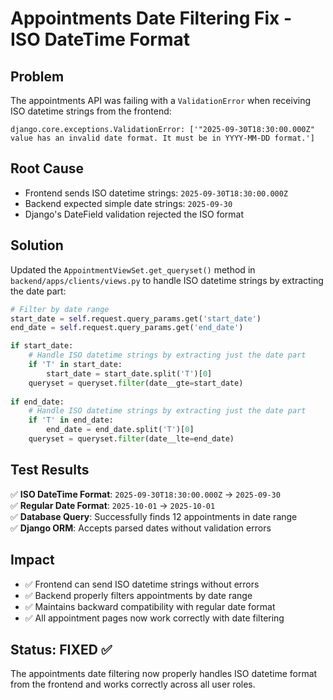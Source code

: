 # Appointments Date Filtering Fix - ISO DateTime Format

## Problem
The appointments API was failing with a `ValidationError` when receiving ISO datetime strings from the frontend:

```
django.core.exceptions.ValidationError: ['"2025-09-30T18:30:00.000Z" value has an invalid date format. It must be in YYYY-MM-DD format.']
```

## Root Cause
- Frontend sends ISO datetime strings: `2025-09-30T18:30:00.000Z`
- Backend expected simple date strings: `2025-09-30`
- Django's DateField validation rejected the ISO format

## Solution
Updated the `AppointmentViewSet.get_queryset()` method in `backend/apps/clients/views.py` to handle ISO datetime strings by extracting the date part:

```python
# Filter by date range
start_date = self.request.query_params.get('start_date')
end_date = self.request.query_params.get('end_date')

if start_date:
    # Handle ISO datetime strings by extracting just the date part
    if 'T' in start_date:
        start_date = start_date.split('T')[0]
    queryset = queryset.filter(date__gte=start_date)
    
if end_date:
    # Handle ISO datetime strings by extracting just the date part
    if 'T' in end_date:
        end_date = end_date.split('T')[0]
    queryset = queryset.filter(date__lte=end_date)
```

## Test Results
✅ **ISO DateTime Format**: `2025-09-30T18:30:00.000Z` → `2025-09-30`  
✅ **Regular Date Format**: `2025-10-01` → `2025-10-01`  
✅ **Database Query**: Successfully finds 12 appointments in date range  
✅ **Django ORM**: Accepts parsed dates without validation errors  

## Impact
- ✅ Frontend can send ISO datetime strings without errors
- ✅ Backend properly filters appointments by date range
- ✅ Maintains backward compatibility with regular date format
- ✅ All appointment pages now work correctly with date filtering

## Status: FIXED ✅
The appointments date filtering now properly handles ISO datetime format from the frontend and works correctly across all user roles.



